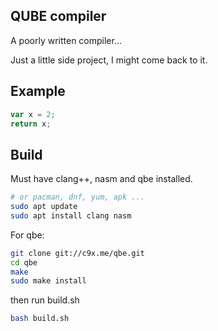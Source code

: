 ## QUBE compiler
A poorly written compiler...

Just a little side project, I might come back to it.

## Example
``` go
var x = 2;
return x;
```

## Build
Must have clang++, nasm and qbe installed.

``` bash
# or pacman, dnf, yum, apk ...
sudo apt update
sudo apt install clang nasm
```

For qbe:
``` bash
git clone git://c9x.me/qbe.git
cd qbe
make
sudo make install
```

then run build.sh
``` bash
bash build.sh
```
